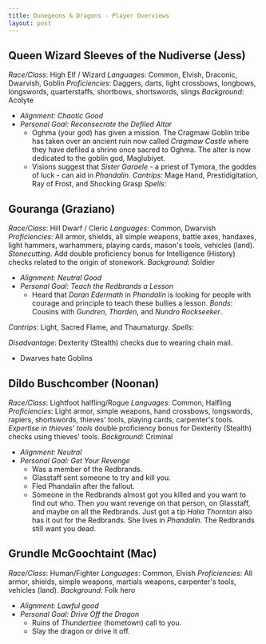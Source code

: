 ```yaml
---
title: Dunegeons & Dragons - Player Overviews
layout: post
---
```


## Queen Wizard Sleeves of the Nudiverse (Jess)

*Race/Class*: High Elf / Wizard
*Languages*:  Common, Elvish, Draconic, Dwarvish, Goblin
*Proficiencies*: Daggers, darts, light crossbows, longbows, longswords,
  quarterstaffs, shortbows, shortswords, slings
*Background*: Acolyte
  * *Alignment: Chaotic Good*
  * *Personal Goal: Reconsecrate the Defiled Altar*
    * Oghma (your god) has given a mission. The Cragmaw Goblin tribe has taken
      over an ancient ruin now called *Cragmaw Castle* where they have defiled
      a shrine once sacred to Oghma. The alter is now dedicated to the goblin
      god, Maglubiyet.
    * Visions suggest that *Sister Garaele* - a priest of Tymora, the goddes of
      luck - can aid in *Phandalin*.
*Cantrips*: Mage Hand, Prestidigitation, Ray of Frost, and Shocking Grasp
*Spells*:

## Gouranga (Graziano)

*Race/Class*: Hill Dwarf / Cleric
*Languages*:  Common, Dwarvish
*Proficiencies*: All armor, shields, all simple weapons, battle axes, handaxes,
  light hammers, warhammers, playing cards, mason's tools, vehicles (land).
  *Stonecutting*. Add double proficiency bonus for Intelligence (History)
  checks related to the origin of stonework.
*Background*: Soldier
  * *Alignment: Neutral Good*
  * *Personal Goal: Teach the Redbrands a Lesson*
    * Heard that *Daran Edermath* in *Phandalin* is looking for people with
      courage and principle to teach these bullies a lesson.
*Bonds*: Cousins with *Gundren*, *Tharden*, and *Nundro Rockseeker*.

*Cantrips*: Light, Sacred Flame, and Thaumaturgy.
*Spells*:

*Disadvantage*: Dexterity (Stealth) checks due to wearing chain mail.

 * Dwarves hate Goblins

## Dildo Buschcomber (Noonan)

*Race/Class*: Lightfoot halfling/Rogue
*Languages*: Common, Halfling
*Proficiencies*: Light armor, simple weapons, hand crossbows, longswords,
  rapiers, shortswords, thieves' tools, playing cards, carpenter's tools.
  *Expertise in thieves' tools*  double proficiency bonus for Dexterity
  (Stealth) checks using thieves' tools.
*Background*: Criminal
  * *Alignment: Neutral*
  * *Personal Goal: Get Your Revenge*
    * Was a member of the Redbrands.
    * Glasstaff sent someone to try and kill you.
    * Fled Phandalin after the fallout.
    * Someone in the Redbrands almost got you killed and you want to find out
      who. Then you want revenge on that person, on Glasstaff, and maybe on
      all the Redbrands. Just got a tip *Halia Thornton* also has it out for
      the Redbrands. She lives in *Phandalin*. The Redbrands still want you
      dead.

## Grundle McGoochtaint (Mac)

*Race/Class*: Human/Fighter
*Languages*: Common, Elvish
*Proficiencies*: All armor, shields, simple weapons, martials weapons,
  carpenter's tools, vehicles (land).
*Background*: Folk hero
  * *Alignment: Lawful good*
  * *Personal Goal: Drive Off the Dragon*
    * Ruins of *Thundertree* (hometown) call to you.
    * Slay the dragon or drive it off.

